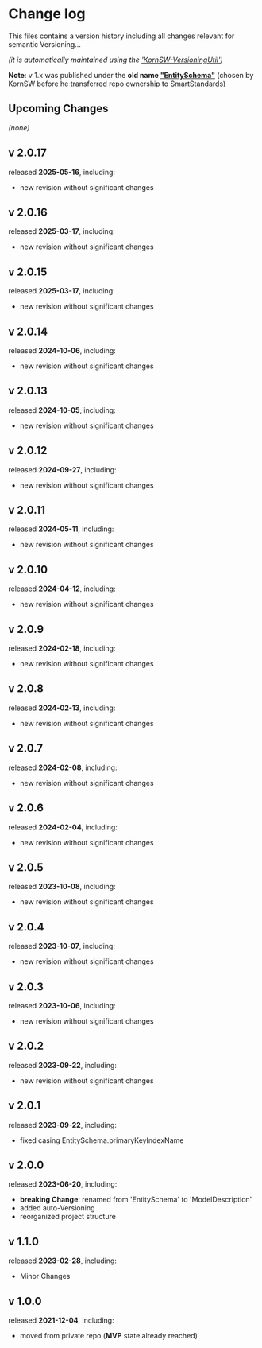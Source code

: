 # Change log
This files contains a version history including all changes relevant for semantic Versioning...

*(it is automatically maintained using the ['KornSW-VersioningUtil'](https://github.com/KornSW/VersioningUtil))*



**Note**: v 1.x was published under the **old name ["EntitySchema"](https://www.nuget.org/packages/EntitySchema)** (chosen by KornSW before he transferred repo ownership to SmartStandards)




## Upcoming Changes

*(none)*



## v 2.0.17
released **2025-05-16**, including:
 - new revision without significant changes



## v 2.0.16
released **2025-03-17**, including:
 - new revision without significant changes



## v 2.0.15
released **2025-03-17**, including:
 - new revision without significant changes



## v 2.0.14
released **2024-10-06**, including:
 - new revision without significant changes



## v 2.0.13
released **2024-10-05**, including:
 - new revision without significant changes



## v 2.0.12
released **2024-09-27**, including:
 - new revision without significant changes



## v 2.0.11
released **2024-05-11**, including:
 - new revision without significant changes



## v 2.0.10
released **2024-04-12**, including:
 - new revision without significant changes



## v 2.0.9
released **2024-02-18**, including:
 - new revision without significant changes



## v 2.0.8
released **2024-02-13**, including:
 - new revision without significant changes



## v 2.0.7
released **2024-02-08**, including:
 - new revision without significant changes



## v 2.0.6
released **2024-02-04**, including:
 - new revision without significant changes



## v 2.0.5
released **2023-10-08**, including:
 - new revision without significant changes



## v 2.0.4
released **2023-10-07**, including:
 - new revision without significant changes



## v 2.0.3
released **2023-10-06**, including:
 - new revision without significant changes



## v 2.0.2
released **2023-09-22**, including:
 - new revision without significant changes



## v 2.0.1
released **2023-09-22**, including:
 - fixed casing EntitySchema.primaryKeyIndexName



## v 2.0.0
released **2023-06-20**, including:
 - **breaking Change**: renamed from 'EntitySchema' to 'ModelDescription'
 - added auto-Versioning
 - reorganized project structure



## v 1.1.0
released **2023-02-28**, including:
 - Minor Changes

## v 1.0.0

released **2021-12-04**, including:

- moved from private repo (**MVP** state already reached)

